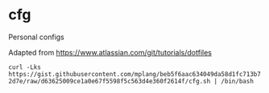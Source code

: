 # cfg
Personal configs

Adapted from https://www.atlassian.com/git/tutorials/dotfiles

`curl -Lks https://gist.githubusercontent.com/mplang/beb5f6aac634049da58d1fc713b72d7e/raw/d63625009ce1a0e67f5598f5c563d4e360f2614f/cfg.sh | /bin/bash`
